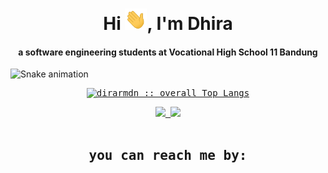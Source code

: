 <html>
<body>
  
<div align="center">
<h1 align="center">Hi <img width="35" src="https://github.com/1999AZZAR/1999AZZAR/blob/main/resources/img/waving.gif">, I'm Dhira</h1>
<h4 align="center">a software engineering students at Vocational High School 11 Bandung</h4>
</div>
  
![Snake animation](https://github.com/dirarmdn/dirarmdn/blob/output/github-contribution-grid-snake.svg)


<!-- <details>
  <summary>🧮 about</summary>
<div>
<samp>
<h2 align="center">About this Account</h2>
 </samp>
</div>
</details> -->
  
  <div>
  <samp>
            <p align="center">
        <a href="https://github.com/dirarmdn/">
          <img src="https://github-readme-stats.vercel.app/api/top-langs/?username=dirarmdn&langs_count=6&locale=en&layout=compact&line_height=20&title_color=7A7ADB&icon_color=2234AE&text_color=D3D3D3&bg_color=0,000000,130F40"
          alt="dirarmdn :: overall Top Langs " /></a>
      </p>

  <div align="center">
  <a href="https://github.com/dirarmdn/">
    <img height="175em" src="https://github-readme-stats-eight-theta.vercel.app/api?username=dirarmdn&show_icons=true&locale=en&layout=compact&line_height=20&title_color=7A7ADB&icon_color=2234AE&text_color=D3D3D3&bg_color=0,000000,130F40&include_all_commits=true&count_private=true"/>
    <img width="49.5%" src="https://github-readme-streak-stats.herokuapp.com/?user=dirarmdn&layout=compact&theme=dracula" />
  </a>
  </div>
     <br>
     </samp>
  </div>    


 
<div>
  <samp>
    <h2 align="center">you can reach me by:</h2>
    <p align="center">
      <br/>
      <a href="https://www.linkedin.com/in/dhiraramadini/" target="blank"><img align="center"
         src="https://img.shields.io/badge/linkedin-%231DA1F2.svg?style=for-the-badge&logo=linkedin&logoColor=white"
         alt="" height="30"/></a>
      <a href="mailto:dhiraramadini@gmail.com" target="blank"><img align="center"
         src="https://img.shields.io/badge/gmail-EA4335.svg?style=for-the-badge&logo=gmail&logoColor=white"
         alt="" height="30"/></a>
            <a href="https://instagram.com/dirarmdn" target="blank"><img align="center"
         src="https://img.shields.io/badge/instagram-%23E4405F.svg?style=for-the-badge&logo=Instagram&logoColor=white"
         alt="" height="30"/></a>
    </p>
  </samp>
</div>
